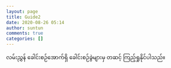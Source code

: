 ```yaml
---
layout: page
title: Guide2
date: 2020-08-26 05:14
author: suntun
comments: true
categories: []
---
```

<!-- wp:paragraph -->
<p>လမ်းညွှန် ခေါင်းစဉ်အောက်ရှိ ခေါင်းစဉ်ခွဲများမှ တဆင့် ကြည့်ရှုနိုင်ပါသည်။</p>
<!-- /wp:paragraph -->
